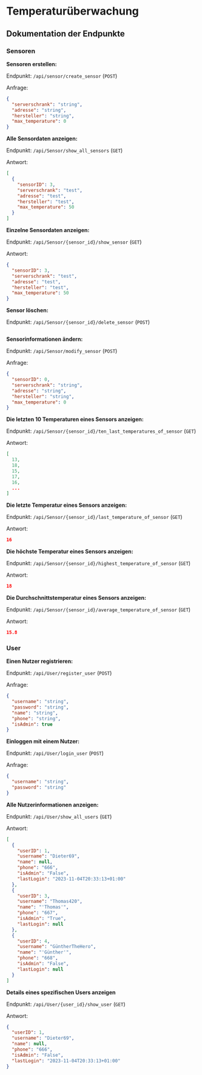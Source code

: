 # Temperaturüberwachung

## Dokumentation der Endpunkte

### Sensoren

**Sensoren erstellen:**

Endpunkt: `/api/sensor/create_sensor` (`POST`)

Anfrage:
```json
{
  "serverschrank": "string",
  "adresse": "string",
  "hersteller": "string",
  "max_temperature": 0
}
```

**Alle Sensordaten anzeigen:**

Endpunkt: `/api/Sensor/show_all_sensors` (`GET`)

Antwort:
```json
[
  {
    "sensorID": 3,
    "serverschrank": "test",
    "adresse": "test",
    "hersteller": "test",
    "max_temperature": 50
  }
]
```

**Einzelne Sensordaten anzeigen:**

Endpunkt: `/api/Sensor/{sensor_id}/show_sensor` (`GET`)

Antwort:
```json
{
  "sensorID": 3,
  "serverschrank": "test",
  "adresse": "test",
  "hersteller": "test",
  "max_temperature": 50
}
```

**Sensor löschen:**

Endpunkt: `/api/Sensor/{sensor_id}/delete_sensor` (`POST`)


```json
```

**Sensorinformationen ändern:**

Endpunkt: `/api/Sensor/modify_sensor` (`POST`)

Anfrage:
```json
{
  "sensorID": 0,
  "serverschrank": "string",
  "adresse": "string",
  "hersteller": "string",
  "max_temperature": 0
}
```

**Die letzten 10 Temperaturen eines Sensors anzeigen:**

Endpunkt: `/api/Sensor/{sensor_id}/ten_last_temperatures_of_sensor` (`GET`)

Antwort:
```json
[
  13,
  18,
  15,
  17,
  16,
  ...
]
```

**Die letzte Temperatur eines Sensors anzeigen:**

Endpunkt: `/api/Sensor/{sensor_id}/last_temperature_of_sensor` (`GET`)

Antwort:
```json
16
```

**Die höchste Temperatur eines Sensors anzeigen:**

Endpunkt: `/api/Sensor/{sensor_id}/highest_temperature_of_sensor` (`GET`)

Antwort:
```json
18
```

**Die Durchschnittstemperatur eines Sensors anzeigen:**

Endpunkt: `/api/Sensor/{sensor_id}/average_temperature_of_sensor` (`GET`)

Antwort:
```json
15.8
```

### User

**Einen Nutzer registrieren:**

Endpunkt: `/api/User/register_user` (`POST`)

Anfrage:
```json
{
  "username": "string",
  "password": "string",
  "name": "string",
  "phone": "string",
  "isAdmin": true
}
```

**Einloggen mit einem Nutzer:**

Endpunkt: `/api/User/login_user` (`POST`)

Anfrage:
```json
{
  "username": "string",
  "password": "string"
}
```

**Alle Nutzerinformationen anzeigen:**

Endpunkt: `/api/User/show_all_users` (`GET`)

Antwort:
```json
[
  {
    "userID": 1,
    "username": "Dieter69",
    "name": null,
    "phone": "666",
    "isAdmin": "False",
    "lastLogin": "2023-11-04T20:33:13+01:00"
  },
  {
    "userID": 3,
    "username": "Thomas420",
    "name": "'Thomas'",
    "phone": "667",
    "isAdmin": "True",
    "lastLogin": null
  },
  {
    "userID": 4,
    "username": "GüntherTheHero",
    "name": "'Günther'",
    "phone": "668",
    "isAdmin": "False",
    "lastLogin": null
  }
]
```
**Details eines spezifischen Users anzeigen**

Endpunkt: `/api/User/{user_id}/show_user` (`GET`)

Antwort:
```json
{
  "userID": 1,
  "username": "Dieter69",
  "name": null,
  "phone": "666",
  "isAdmin": "False",
  "lastLogin": "2023-11-04T20:33:13+01:00"
}
```
